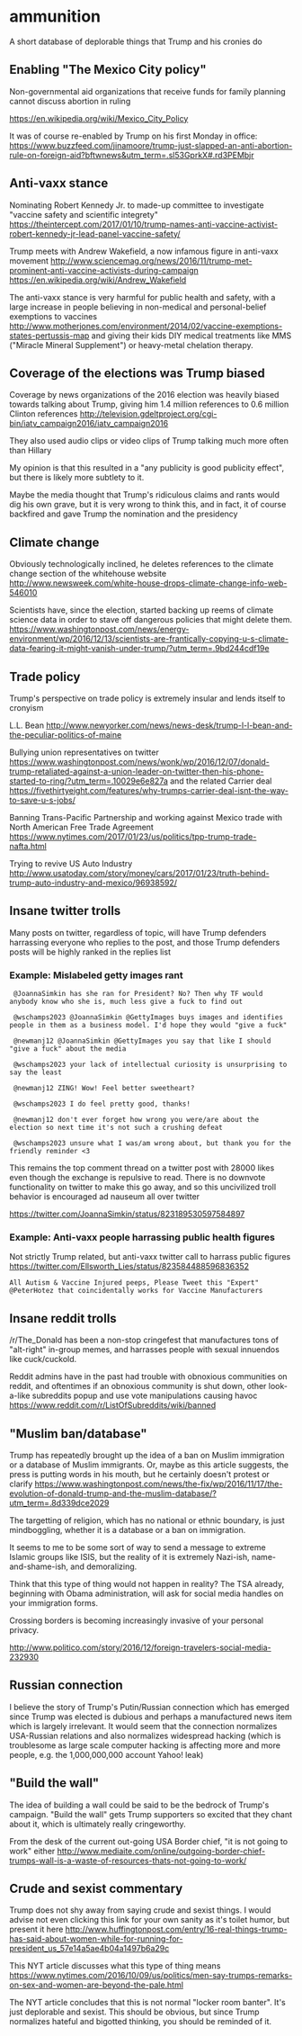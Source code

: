 # ammunition

A short database of deplorable things that Trump and his cronies do


## Enabling "The Mexico City policy"

Non-governmental aid organizations that receive funds for family planning cannot discuss abortion in ruling

https://en.wikipedia.org/wiki/Mexico_City_Policy

It was of course re-enabled by Trump on his first Monday in office: https://www.buzzfeed.com/jinamoore/trump-just-slapped-an-anti-abortion-rule-on-foreign-aid?bftwnews&utm_term=.sl53GprkX#.rd3PEMbjr



## Anti-vaxx stance

Nominating Robert Kennedy Jr. to made-up committee to investigate "vaccine safety and scientific integrety"
https://theintercept.com/2017/01/10/trump-names-anti-vaccine-activist-robert-kennedy-jr-lead-panel-vaccine-safety/

Trump meets with Andrew Wakefield, a now infamous figure in anti-vaxx movement
http://www.sciencemag.org/news/2016/11/trump-met-prominent-anti-vaccine-activists-during-campaign https://en.wikipedia.org/wiki/Andrew_Wakefield
 

The anti-vaxx stance is very harmful for public health and safety, with a large increase in people believing in non-medical and personal-belief exemptions to vaccines http://www.motherjones.com/environment/2014/02/vaccine-exemptions-states-pertussis-map and giving their kids DIY medical treatments like MMS ("Miracle Mineral Supplement") or heavy-metal chelation therapy.

## Coverage of the elections was Trump biased

Coverage by news organizations of the 2016 election was heavily biased towards talking about Trump, giving him 1.4 million references to 0.6 million Clinton references http://television.gdeltproject.org/cgi-bin/iatv_campaign2016/iatv_campaign2016

They also used audio clips or video clips of Trump talking much more often than Hillary

My opinion is that this resulted in a "any publicity is good publicity effect", but there is likely more subtlety to it.

Maybe the media thought that Trump's ridiculous claims and rants would dig his own grave, but it is very wrong to think this, and in fact, it of course backfired and gave Trump the nomination and the presidency


## Climate change

Obviously technologically inclined, he deletes references to the climate change section of the whitehouse website http://www.newsweek.com/white-house-drops-climate-change-info-web-546010

Scientists have, since the election, started backing up reems of climate science data in order to stave off dangerous policies that might delete them. https://www.washingtonpost.com/news/energy-environment/wp/2016/12/13/scientists-are-frantically-copying-u-s-climate-data-fearing-it-might-vanish-under-trump/?utm_term=.9bd244cdf19e


## Trade policy

Trump's perspective on trade policy is extremely insular and lends itself to cronyism

L.L. Bean http://www.newyorker.com/news/news-desk/trump-l-l-bean-and-the-peculiar-politics-of-maine

Bullying union representatives on twitter https://www.washingtonpost.com/news/wonk/wp/2016/12/07/donald-trump-retaliated-against-a-union-leader-on-twitter-then-his-phone-started-to-ring/?utm_term=.10029e6e827a and the related Carrier deal https://fivethirtyeight.com/features/why-trumps-carrier-deal-isnt-the-way-to-save-u-s-jobs/

Banning Trans-Pacific Partnership and working against Mexico trade with North American Free Trade Agreement https://www.nytimes.com/2017/01/23/us/politics/tpp-trump-trade-nafta.html

Trying to revive US Auto Industry http://www.usatoday.com/story/money/cars/2017/01/23/truth-behind-trump-auto-industry-and-mexico/96938592/







## Insane twitter trolls

Many posts on twitter, regardless of topic, will have Trump defenders harrassing everyone who replies to the post, and those Trump defenders posts will be highly ranked in the replies list



### Example: Mislabeled getty images rant


```
 @JoannaSimkin has she ran for President? No? Then why TF would anybody know who she is, much less give a fuck to find out

 @wschamps2023 @JoannaSimkin @GettyImages buys images and identifies people in them as a business model. I'd hope they would "give a fuck"

 @newmanj12 @JoannaSimkin @GettyImages you say that like I should "give a fuck" about the media

 @wschamps2023 your lack of intellectual curiosity is unsurprising to say the least

 @newmanj12 ZING! Wow! Feel better sweetheart?

 @wschamps2023 I do feel pretty good, thanks!

 @newmanj12 don't ever forget how wrong you were/are about the election so next time it's not such a crushing defeat

 @wschamps2023 unsure what I was/am wrong about, but thank you for the friendly reminder <3
```

This remains the top comment thread on a twitter post with 28000 likes even though the exchange is repulsive to read. There is no downvote functionality on twitter to make this go away, and so this uncivilized troll behavior is encouraged ad nauseum all over twitter

https://twitter.com/JoannaSimkin/status/823189530597584897

### Example: Anti-vaxx people harrassing public health figures

Not strictly Trump related, but anti-vaxx twitter call to harrass public figures https://twitter.com/Ellsworth_Lies/status/823584488596836352

    All Autism & Vaccine Injured peeps, Please Tweet this "Expert" @PeterHotez that coincidentally works for Vaccine Manufacturers




## Insane reddit trolls

/r/The_Donald has been a non-stop cringefest that manufactures tons of "alt-right" in-group memes, and harrasses people with sexual innuendos like cuck/cuckold.

Reddit admins have in the past had trouble with obnoxious communities on reddit, and oftentimes if an obnoxious community is shut down, other look-a-like subreddits popup and use vote manipulations causing havoc https://www.reddit.com/r/ListOfSubreddits/wiki/banned



## "Muslim ban/database"

Trump has repeatedly brought up the idea of a ban on Muslim immigration or a database of Muslim immigrants. Or, maybe as this article suggests, the press is putting words in his mouth, but he certainly doesn't protest or clarify https://www.washingtonpost.com/news/the-fix/wp/2016/11/17/the-evolution-of-donald-trump-and-the-muslim-database/?utm_term=.8d339dce2029

The targetting of religion, which has no national or ethnic boundary, is just mindboggling, whether it is a database or a ban on immigration.

It seems to me to be some sort of way to send a message to extreme Islamic groups like ISIS, but the reality of it is extremely Nazi-ish, name-and-shame-ish, and demoralizing.

Think that this type of thing would not happen in reality? The TSA already, beginning with Obama administration, will ask for social media handles on your immigration forms.

Crossing borders is becoming increasingly invasive of your personal privacy.




http://www.politico.com/story/2016/12/foreign-travelers-social-media-232930


## Russian connection

I believe the story of Trump's Putin/Russian connection which has emerged since Trump was elected is dubious and perhaps a manufactured news item which is largely irrelevant. It would seem that the connection normalizes USA-Russian relations and also normalizes widespread hacking (which is troublesome as large scale computer hacking is affecting more and more people, e.g. the 1,000,000,000 account Yahoo! leak)


## "Build the wall"

The idea of building a wall could be said to be the bedrock of Trump's campaign. "Build the wall" gets Trump supporters so excited that they chant about it, which is ultimately really cringeworthy.

From the desk of the current out-going USA Border chief, "it is not going to work" either http://www.mediaite.com/online/outgoing-border-chief-trumps-wall-is-a-waste-of-resources-thats-not-going-to-work/


## Crude and sexist commentary

Trump does not shy away from saying crude and sexist things. I would advise not even clicking this link for your own sanity as it's toilet humor, but present it here http://www.huffingtonpost.com/entry/16-real-things-trump-has-said-about-women-while-for-running-for-president_us_57e14a5ae4b04a1497b6a29c


This NYT article discusses what this type of thing means https://www.nytimes.com/2016/10/09/us/politics/men-say-trumps-remarks-on-sex-and-women-are-beyond-the-pale.html

The NYT article concludes that this is not normal "locker room banter". It's just deplorable and sexist. This should be obvious, but since Trump normalizes hateful and bigotted thinking, you should be reminded of it.
